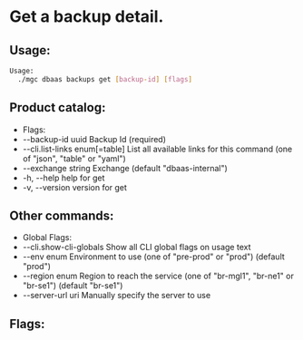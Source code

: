 # Get a backup detail.

## Usage:
```bash
Usage:
  ./mgc dbaas backups get [backup-id] [flags]
```

## Product catalog:
- Flags:
- --backup-id uuid                Backup Id (required)
- --cli.list-links enum[=table]   List all available links for this command (one of "json", "table" or "yaml")
- --exchange string               Exchange (default "dbaas-internal")
- -h, --help                          help for get
- -v, --version                       version for get

## Other commands:
- Global Flags:
- --cli.show-cli-globals   Show all CLI global flags on usage text
- --env enum               Environment to use (one of "pre-prod" or "prod") (default "prod")
- --region enum            Region to reach the service (one of "br-mgl1", "br-ne1" or "br-se1") (default "br-se1")
- --server-url uri         Manually specify the server to use

## Flags:
```bash

```

